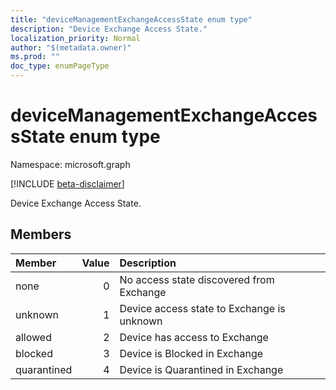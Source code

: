 ```yaml
---
title: "deviceManagementExchangeAccessState enum type"
description: "Device Exchange Access State."
localization_priority: Normal
author: "$(metadata.owner)"
ms.prod: ""
doc_type: enumPageType
---
```


# deviceManagementExchangeAccessState enum type

Namespace: microsoft.graph

[!INCLUDE [beta-disclaimer](../../includes/beta-disclaimer.md)]

Device Exchange Access State.

## Members

| Member      | Value | Description                                |
| :---------- | ----: | :----------------------------------------- |
| none        | 0     | No access state discovered from Exchange   |
| unknown     | 1     | Device access state to Exchange is unknown |
| allowed     | 2     | Device has access to Exchange              |
| blocked     | 3     | Device is Blocked in Exchange              |
| quarantined | 4     | Device is Quarantined in Exchange          |